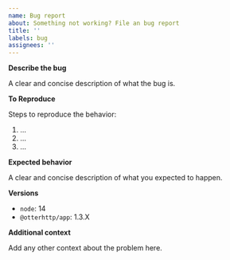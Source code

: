 ```yaml
---
name: Bug report
about: Something not working? File an bug report
title: ''
labels: bug
assignees: ''
---
```


**Describe the bug**

A clear and concise description of what the bug is.

**To Reproduce**

Steps to reproduce the behavior:

1. ...
2. ...
3. ...

**Expected behavior**

A clear and concise description of what you expected to happen.

**Versions**

- `node`: 14
- `@otterhttp/app`: 1.3.X

**Additional context**

Add any other context about the problem here.
